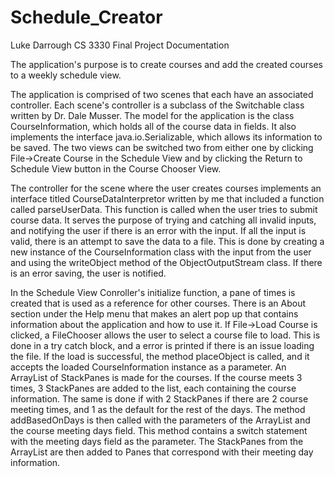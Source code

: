 # Schedule_Creator
Luke Darrough CS 3330 Final Project Documentation

The application's purpose is to create courses and add the created
courses to a weekly schedule view.

The application is comprised of two scenes that each have an associated 
controller. Each scene's controller is a subclass of the Switchable
class written by Dr. Dale Musser. The model for the application is 
the class CourseInformation, which holds all of the course data in 
fields. It also implements the interface java.io.Serializable, which
allows its information to be saved. The two views can be switched 
two from either one by clicking File->Create Course in the Schedule View
and by clicking the Return to Schedule View button in the Course Chooser
View.

The controller for the scene where
the user creates courses implements an interface titled 
CourseDataInterpretor written by me that included a function called
parseUserData. This function is called when the user tries to submit 
course data. It serves the purpose of trying and catching all invalid
inputs, and notifying the user if there is an error with the input.
If all the input is valid, there is an attempt to save the data to a file.
This is done by creating a new instance of the CourseInformation 
class with the input from the user and using the writeObject method
of the ObjectOutputStream class. If there is an error saving, the user
is notified. 

In the Schedule View Conroller's initialize function, a pane of times is
created that is used as a reference for other courses. There is an About
section under the Help menu that makes an alert pop up that contains 
information about the application and how to use it. If File->Load Course
is clicked, a FileChooser allows the user to select a course file to load.
This is done in a try catch block, and a error is printed if there is an 
issue loading the file. If the load is successful, the method placeObject
is called, and it accepts the loaded CourseInformation instance as a 
parameter. An ArrayList of StackPanes is made for the courses. If the 
course meets 3 times, 3 StackPanes are added to the list, each containing
the course information. The same is done if with 2 StackPanes if there are
2 course meeting times, and 1 as the default for the rest of the days. 
The method addBasedOnDays is then called with the parameters of the
ArrayList and the course meeting days field. This method contains
a switch statement with the meeting days field as the parameter. The
StackPanes from the ArrayList are then added to Panes that correspond with
their meeting day information. 
